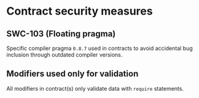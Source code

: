 # Contract security measures

## SWC-103 (Floating pragma)

Specific compiler pragma `0.8.7` used in contracts to avoid accidental bug inclusion through outdated compiler versions.

## Modifiers used only for validation

All modifiers in contract(s) only validate data with `require` statements.
